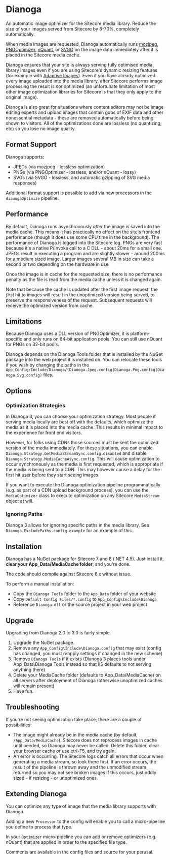 # Dianoga

An automatic image optimizer for the Sitecore media library. Reduce the size of your images served from Sitecore by 8-70%, completely automatically.

When media images are requested, Dianoga automatically runs [mozjpeg](https://github.com/mozilla/mozjpeg), [PNGOptimizer](http://psydk.org/pngoptimizer), [nQuant](https://nquant.codeplex.com/), or [SVGO](https://github.com/svg/svgo) on the image data immediately after it is placed in the Sitecore media cache. 

Dianoga ensures that your site is always serving fully optimised media library images even if you are using Sitecore's dynamic resizing features (for example with [Adaptive Images](https://marketplace.sitecore.net/en/Modules/Sitecore_Adaptive_Images.aspx)). Even if you have already optimized every image uploaded into the media library, after Sitecore performs image processing the result is _not_ optimized (an unfortunate limitation of most other image optimization libraries for Sitecore is that they only apply to the original image).

Dianoga is also great for situations where content editors may not be image editing experts and upload images that contain gobs of EXIF data and other nonessential metadata - these are removed automatically before being shown to visitors. All of the optimizations done are lossless (no quantizing, etc) so you lose no image quality.

## Format Support

Dianoga supports:
* JPEGs (via mozjpeg - lossless optimization)
* PNGs (via PNGOptimizer - lossless, and/or nQuant - lossy)
* SVGs (via SVGO - lossless, and automatic gzipping of SVG media responses)

Additional format support is possible to add via new processors in the `dianogaOptimize` pipeline.

## Performance

By default, Dianoga runs asynchronously _after_ the image is saved into the media cache. This means it has practically no effect on the site's frontend performance (though it does use some CPU time in the background). The performance of Dianoga is logged into the Sitecore log. PNGs are very fast because it's a native P/Invoke call to a C DLL - about 20ms for a small one. JPEGs result in executing a program and are slightly slower - around 200ms for a medium sized image. Larger images several MB in size can take a second or two depending on the hardware in use.

Once the image is in cache for the requested size, there is no performance penalty as the file is read from the media cache unless it is changed again.

Note that because the cache is updated after the first image request, the _first_ hit to images will result in the unoptimized version being served, to preserve the responsiveness of the request. Subsequent requests will receive the optimized version from cache.

## Limitations

Because Dianoga uses a DLL version of PNGOptimizer, it is platform-specific and only runs on 64-bit application pools. You can still use nQuant for PNGs on 32-bit pools.

Dianoga depends on the Dianoga Tools folder that is installed by the NuGet package into the web project it is installed on. You can relocate these tools if you wish by changing the paths in the `App_Config/Include/Dianoga/(Dianoga.Jpeg.config|Dianoga.Png.config|Dianoga.Svg.config)` files.

## Options

### Optimization Strategies

In Dianoga 3, you can choose your optimization strategy. Most people if serving media locally are best off with the defaults, which optimize the media as it is placed into the media cache. This results in minimal impact to the experience for front end visitors.

However, for folks using CDNs those sources must be sent the optimized version of the media immediately. For these situations, you can enable `Dianoga.Strategy.GetMediaStreamSync.config.disabled` and disable `Dianoga.Strategy.MediaCacheAsync.config`. This will cause optimization to occur synchronously as the media is first requested, which is appropriate if the media is being sent to a CDN. This may however cause a delay for the first hit user before they start seeing images.

If you want to execute the Dianoga optimization pipeline programmatically (e.g. as part of a CDN upload background process), you can use the `MediaOptimizer` class to execute optimization on any Sitecore `MediaStream` object at will.

### Ignoring Paths

Dianoga 3 allows for ignoring specific paths in the media library. See `Dianoga.ExcludePaths.config.example` for an example of this.

## Installation

Dianoga has a NuGet package for Sitecore 7 and 8 (.NET 4.5). Just install it, __clear your App_Data/MediaCache folder__, and you're done.

The code should compile against Sitecore 6.x without issue.

To perform a manual installation:

* Copy the `Dianoga Tools` folder to the `App_Data` folder of your website
* Copy `Default Config Files/*.config` to `App_Config\Include\Dianoga`
* Reference `Dianoga.dll` or the source project in your web project

## Upgrade

Upgrading from Dianoga 2.0 to 3.0 is fairly simple.

1. Upgrade the NuGet package.
2. Remove any `App_Config\Include\Dianoga.config` that may exist (config has changed, you must reapply settings if changed in the new scheme)
3. Remove `Dianoga Tools` if it exists (Dianoga 3 places tools under App_Data\Dianoga Tools instead so that IIS defaults to not serving anything there)
4. Delete your MediaCache folder (defaults to App_Data/MediaCache) on all servers after deployment of Dianoga (otherwise unoptimized caches will remain present)
5. Have fun.

## Troubleshooting

If you're not seeing optimization take place, there are a couple of possibilities:

* The image might already be in the media cache (by default, `/App_Data/MediaCache`). Sitecore does not reprocess images in cache until needed, so Dianoga may never be called. Delete this folder, clear your browser cache or use ctrl-F5, and try again.
* An error is occurring. The Sitecore logs catch all errors that occur when generating a media stream, so look there first. If an error occurs, the result of the pipeline is thrown away and the unmodified stream returned so you may not see broken images if this occurs, just oddly sized - if resizing - or unoptimized ones.

## Extending Dianoga

You can optimize any type of image that the media library supports with Dianoga.

Adding a new `Processor` to the config will enable you to call a micro-pipeline you define to process that type.

In your `Optimizer` micro-pipeline you can add or remove optimizers (e.g. nQuant) that are applied in order to the specified file type.

Comments are available in the config files and source for your perusal.